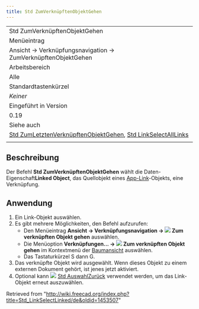 ```yaml
---
title: Std ZumVerknüpftenObjektGehen
---
```


|                                                                                                                                                                                        |
| -------------------------------------------------------------------------------------------------------------------------------------------------------------------------------------- |
| Std ZumVerknüpftenObjektGehen                                                                                                                                                          |
| Menüeintrag                                                                                                                                                                            |
| Ansicht → Verknüpfungsnavigation → ZumVerknüpftenObjektGehen                                                                                                                           |
| Arbeitsbereich                                                                                                                                                                         |
| Alle                                                                                                                                                                                   |
| Standardtastenkürzel                                                                                                                                                                   |
| _Keiner_                                                                                                                                                                               |
| Eingeführt in Version                                                                                                                                                                  |
| 0.19                                                                                                                                                                                   |
| Siehe auch                                                                                                                                                                             |
| [Std ZumLetztenVerknüpftenObjektGehen](/Std_LinkSelectLinkedFinal/de "Std LinkSelectLinkedFinal/de"), [Std LinkSelectAllLinks](/Std_LinkSelectAllLinks/de "Std LinkSelectAllLinks/de") |
|                                                                                                                                                                                        |

## Beschreibung

Der Befehl **Std ZumVerknüpftenObjektGehen** wählt die Daten-Eigenschaft**Linked Object**, das Quellobjekt eines [App-Link](/App_Link/de "App Link/de")-Objekts, eine Verknüpfung.

## Anwendung

1. Ein Link-Objekt auswählen.
2. Es gibt mehrere Möglichkeiten, den Befehl aufzurufen:
   - Den Menüeintrag **Ansicht → Verknüpfungsnavigation → ![](/images/Std_LinkSelectLinked.svg) Zum verknüpften Objekt gehen** auswählen.
   - Die Menüoption **Verknüpfungen... → ![](/images/Std_LinkSelectLinked.svg) Zum verknüpften Objekt gehen** im Kontextmenü der [Baumansicht](/Tree_view/de "Tree view/de") auswählen.
   - Das Tastaturkürzel S dann G.
3. Das verknüpfte Objekt wird ausgewählt. Wenn dieses Objekt zu einem externen Dokument gehört, ist jenes jetzt aktiviert.
4. Optional kann ![](/images/Std_SelBack.svg) [Std AuswahlZurück](/Std_SelBack/de "Std SelBack/de") verwendet werden, um das Link-Objekt erneut auszuwählen.

Retrieved from "<http://wiki.freecad.org/index.php?title=Std_LinkSelectLinked/de&oldid=1453507>"
